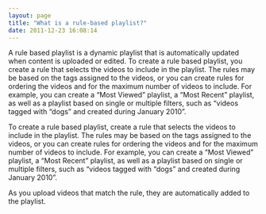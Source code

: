 ```yaml
---
layout: page
title: "What is a rule-based playlist?"
date: 2011-12-23 16:08:14
---
```


A rule based playlist is a dynamic playlist that is automatically updated when content is uploaded or edited. To create a rule based playlist, you create a rule that selects the videos to include in the playlist. The rules may be based on the tags assigned to the videos, or you can create rules for ordering the videos and for the maximum number of videos to include. For example, you can create a “Most Viewed” playlist, a “Most Recent” playlist, as well as a playlist based on single or multiple filters, such as “videos tagged with “dogs” and created during January 2010”.

To create a rule based playlist, create a rule that selects the videos to include in the playlist. The rules may be based on the tags assigned to the videos, or you can create rules for ordering the videos and for the maximum number of videos to include. For example, you can create a “Most Viewed” playlist, a “Most Recent” playlist, as well as a playlist based on single or multiple filters, such as “videos tagged with “dogs” and created during January 2010”.

As you upload videos that match the rule, they are automatically added to the playlist.